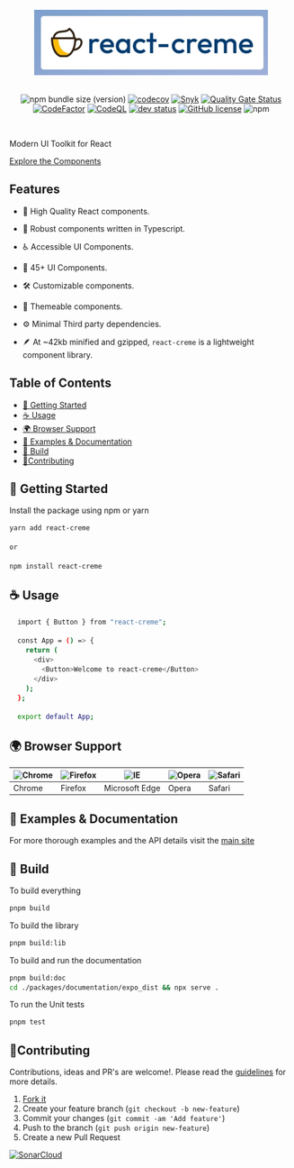 <div align="center">
  <br/>
  <img src="./readme-assets/logo.jpg" />
  <br/>
  <br/>

![npm bundle size (version)](https://img.shields.io/bundlephobia/minzip/react-creme)
[![codecov](https://codecov.io/gh/prabhuignoto/react-creme/branch/master/graph/badge.svg?token=JEL70TGE8Q)](https://codecov.io/gh/prabhuignoto/react-creme)
[![Snyk](https://snyk.io/test/github/prabhuignoto/react-creme/badge.svg)](https://snyk.io/test/github/prabhuignoto/react-creme)
[![Quality Gate Status](https://sonarcloud.io/api/project_badges/measure?project=react-creme&metric=alert_status)](https://sonarcloud.io/summary/new_code?id=react-creme)
[![CodeFactor](https://www.codefactor.io/repository/github/prabhuignoto/react-creme/badge)](https://www.codefactor.io/repository/github/prabhuignoto/react-creme)
[![CodeQL](https://github.com/prabhuignoto/react-creme/actions/workflows/codeql-analysis.yml/badge.svg)](https://github.com/prabhuignoto/react-creme/actions/workflows/codeql-analysis.yml)
[![dev status](https://img.shields.io/badge/status-alpha-green)](https://img.shields.io/badge/status-alpha-green)
[![GitHub license](https://img.shields.io/github/license/prabhuignoto/react-creme)](https://github.com/prabhuignoto/react-creme/blob/master/LICENSE)
![npm](https://img.shields.io/npm/v/react-creme)
</br>

</div>

</br>

Modern UI Toolkit for React

[Explore the Components](https://react-creme.vercel.app/)

<h2>Features</h2>

- 💎 High Quality React components.

- 💪 Robust components written in Typescript.

- ♿ Accessible UI Components.

- 🌈 45+ UI Components.

- 🛠️ Customizable components.

- 🎨 Themeable components.

- ⚙️ Minimal Third party dependencies.

- 🪶 At ~42kb minified and gzipped, `react-creme` is a lightweight component library.

<h2>Table of Contents</h2>

- [🚀 Getting Started](#-getting-started)
- [☕ Usage](#-usage)
- [🌍 Browser Support](#-browser-support)
- [🍫 Examples & Documentation](#-examples--documentation)
- [🔨 Build](#-build)
- [🤝Contributing](#contributing)

## 🚀 Getting Started

Install the package using npm or yarn

```sh
yarn add react-creme

or

npm install react-creme

```

## ☕ Usage

```sh
  import { Button } from "react-creme";

  const App = () => {
    return (
      <div>
        <Button>Welcome to react-creme</Button>
      </div>
    );
  };

  export default App;
```

## 🌍 Browser Support

| ![Chrome](https://raw.githubusercontent.com/alrra/browser-logos/master/src/chrome/chrome_48x48.png) | ![Firefox](https://raw.githubusercontent.com/alrra/browser-logos/master/src/firefox/firefox_48x48.png) | ![IE](https://raw.githubusercontent.com/alrra/browser-logos/master/src/edge/edge_48x48.png) | ![Opera](https://raw.githubusercontent.com/alrra/browser-logos/master/src/opera/opera_48x48.png) | ![Safari](https://raw.githubusercontent.com/alrra/browser-logos/master/src/safari/safari_48x48.png) |
| --------------------------------------------------------------------------------------------------- | ------------------------------------------------------------------------------------------------------ | ------------------------------------------------------------------------------------------- | ------------------------------------------------------------------------------------------------ | --------------------------------------------------------------------------------------------------- |
| Chrome                                                                                              | Firefox                                                                                                | Microsoft Edge                                                                              | Opera                                                                                            | Safari                                                                                              |

## 🍫 Examples & Documentation

For more thorough examples and the API details visit the [main site](https://react-creme.vercel.app)

## 🔨 Build

To build everything

```sh
pnpm build
```

To build the library

```sh
pnpm build:lib
```

To build and run the documentation

```sh
pnpm build:doc
cd ./packages/documentation/expo_dist && npx serve .
```

To run the Unit tests

```sh
pnpm test
```

## 🤝Contributing

Contributions, ideas and PR's are welcome!. Please read the [guidelines](/CONTRIBUTING.md) for more details.

1. [Fork it](https://github.com/prabhuignoto/react-creme/fork)
2. Create your feature branch (`git checkout -b new-feature`)
3. Commit your changes (`git commit -am 'Add feature'`)
4. Push to the branch (`git push origin new-feature`)
5. Create a new Pull Request

[![SonarCloud](https://sonarcloud.io/images/project_badges/sonarcloud-orange.svg)](https://sonarcloud.io/summary/new_code?id=react-creme)
